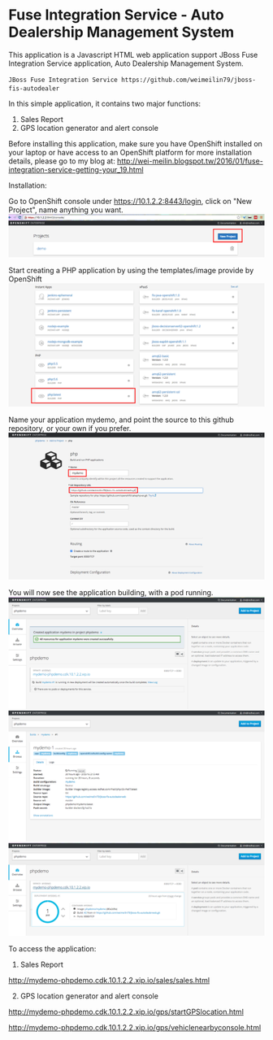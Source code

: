 # Fuse Integration Service - Auto Dealership Management System
This application is a Javascript HTML web application support JBoss Fuse Integration Service application, Auto Dealership Management System. 

`JBoss Fuse Integration Service
https://github.com/weimeilin79/jboss-fis-autodealer`

In this simple application, it contains two major functions: 

1. Sales Report 
2. GPS location generator and alert console

Before installing this application, make sure you have OpenShift installed on your laptop or have access to an OpenShift platform
for more installation details, please go to my blog at: 
http://wei-meilin.blogspot.tw/2016/01/fuse-integration-service-getting-your_19.html

Installation:

Go to OpenShift console under https://10.1.2.2:8443/login, click on "New Project", name anything you want.
![OpenShift Create Project](images/01-newproject.png)

Start creating a PHP application by using the templates/image provide by OpenShift
![Add to Project](images/02-add2project.png)

Name your application mydemo, and point the source to this github repository, or your own if you prefer.
![Setup PHP applications](images/03-phpsetting.png)

You will now see the application building, with a pod running. 
![Building PHP application on OpenShift](images/04-building.png)
![Pod on OpenShift](images/05-pod.png)
![Application running on OpenShift](images/06-running.png)


To access the application:

 1. Sales Report 
 
 http://mydemo-phpdemo.cdk.10.1.2.2.xip.io/sales/sales.html
 
 2. GPS location generator and alert console
 
 http://mydemo-phpdemo.cdk.10.1.2.2.xip.io/gps/startGPSlocation.html
 
 http://mydemo-phpdemo.cdk.10.1.2.2.xip.io/gps/vehiclenearbyconsole.html